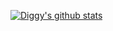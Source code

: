 [![Diggy's github stats](https://github-readme-stats.vercel.app/api?theme=tokyonight?username=DiggidyDev)](https://github.com/anuraghazra/github-readme-stats)
